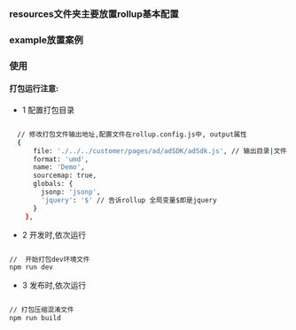 ### resources文件夹主要放置rollup基本配置

### example放置案例

### 使用

#### 打包运行注意:

- 1 配置打包目录

```bash

  // 修改打包文件输出地址,配置文件在rollup.config.js中, output属性
  {
      file: './../../customer/pages/ad/adSDK/adSdk.js', // 输出目录|文件
      format: 'umd',
      name: 'Demo',
      sourcemap: true,
      globals: {
        jsonp: 'jsonp',
        'jquery': '$' // 告诉rollup 全局变量$即是jquery
      }
    },

```

- 2 开发时,依次运行

```bash

//  开始打包dev环境文件
npm run dev

```
- 3 发布时,依次运行

```bash

// 打包压缩混淆文件
npm run build

```
